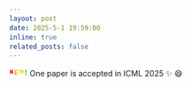 ```yaml
---
layout: post
date: 2025-5-1 19:59:00
inline: true
related_posts: false
---
```


![news](/assets/img/new.gif) One paper is accepted in ICML 2025 :sparkles: :smile:
